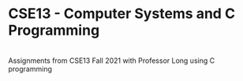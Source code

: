 # CSE13 - Computer Systems and C Programming

<br> Assignments from CSE13 Fall 2021 with Professor Long using C programming
